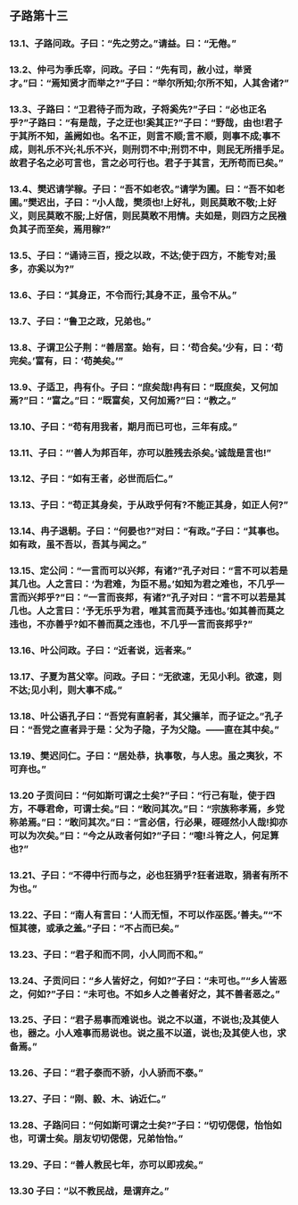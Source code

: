 ## 子路第十三

### 13.1、子路问政。子曰：“先之劳之。”请益。曰：“无倦。”

### 13.2、仲弓为季氏宰，问政。子曰：“先有司，赦小过，举贤才。”曰：“焉知贤才而举之?”子曰：“举尔所知;尔所不知，人其舍诸?”

### 13.3、子路曰：“卫君待子而为政，子将奚先?”子曰：“必也正名乎?”子路曰：“有是哉，子之迂也!奚其正?”子曰：“野哉，由也!君子于其所不知，盖阙如也。名不正，则言不顺;言不顺，则事不成;事不成，则礼乐不兴;礼乐不兴，则刑罚不中;刑罚不中，则民无所措手足。故君子名之必可言也，言之必可行也。君子于其言，无所苟而已矣。”

### 13.4、樊迟请学稼。子曰：“吾不如老农。”请学为圃。曰：“吾不如老圃。”樊迟出，子曰：“小人哉，樊须也!上好礼，则民莫敢不敬;上好义，则民莫敢不服;上好信，则民莫敢不用情。夫如是，则四方之民襁负其子而至矣，焉用稼?”

### 13.5、子曰：“诵诗三百，授之以政，不达;使于四方，不能专对;虽多，亦奚以为?”

### 13.6、子曰：“其身正，不令而行;其身不正，虽令不从。”

### 13.7、子曰：“鲁卫之政，兄弟也。”

### 13.8、子谓卫公子荆：“善居室。始有，曰：‘苟合矣。’少有，曰：‘苟完矣。’富有，曰：‘苟美矣。’”

### 13.9、子适卫，冉有仆。子曰：“庶矣哉!冉有曰：“既庶矣，又何加焉?”曰：“富之。”曰：“既富矣，又何加焉?”曰：“教之。”

### 13.10、子曰：“苟有用我者，期月而已可也，三年有成。”

### 13.11、子曰：“‘善人为邦百年，亦可以胜残去杀矣。’诚哉是言也!”

### 13.12、子曰：“如有王者，必世而后仁。”

### 13.13、子曰：“苟正其身矣，于从政乎何有?不能正其身，如正人何?”

### 13.14、冉子退朝。子曰：“何晏也?”对曰：“有政。”子曰：“其事也。如有政，虽不吾以，吾其与闻之。”

### 13.15、定公问：“一言而可以兴邦，有诸?”孔子对曰：“言不可以若是其几也。人之言曰：‘为君难，为臣不易。’如知为君之难也，不几乎一言而兴邦乎?”曰：“一言而丧邦，有诸?”孔子对曰：“言不可以若是其几也。人之言曰：‘予无乐乎为君，唯其言而莫予违也。’如其善而莫之违也，不亦善乎?如不善而莫之违也，不几乎一言而丧邦乎?”

### 13.16、叶公问政。子曰：“近者说，远者来。”

### 13.17、子夏为莒父宰。问政。子曰：“无欲速，无见小利。欲速，则不达;见小利，则大事不成。”

### 13.18、叶公语孔子曰：“吾党有直躬者，其父攘羊，而子证之。”孔子曰：“吾党之直者异于是：父为子隐，子为父隐。——直在其中矣。”

### 13.19、樊迟问仁。子曰：“居处恭，执事敬，与人忠。虽之夷狄，不可弃也。”

### 13.20 子贡问曰：“何如斯可谓之士矣?”子曰：“行己有耻，使于四方，不辱君命，可谓士矣。”曰：“敢问其次。”曰：“宗族称孝焉，乡党称弟焉。”曰：“敢问其次。”曰：“言必信，行必果，硜硜然小人哉!抑亦可以为次矣。”曰：“今之从政者何如?”子曰：“噫!斗筲之人，何足算也?”

### 13.21、子曰：“不得中行而与之，必也狂狷乎?狂者进取，狷者有所不为也。”

### 13.22、子曰：“南人有言曰：‘人而无恒，不可以作巫医。’善夫。”“不恒其德，或承之羞。”子曰：“不占而已矣。”

### 13.23、子曰：“君子和而不同，小人同而不和。”

### 13.24、子贡问曰：“乡人皆好之，何如?”子曰：“未可也。”“乡人皆恶之，何如?”子曰：“未可也。不如乡人之善者好之，其不善者恶之。”

### 13.25、子曰：“君子易事而难说也。说之不以道，不说也;及其使人也，器之。小人难事而易说也。说之虽不以道，说也;及其使人也，求备焉。”

### 13.26、子曰：“君子泰而不骄，小人骄而不泰。”

### 13.27、子曰：“刚、毅、木、讷近仁。”

### 13.28、子路问曰：“何如斯可谓之士矣?”子曰：“切切偲偲，怡怡如也，可谓士矣。朋友切切偲偲，兄弟怡怡。”

### 13.29、子曰：“善人教民七年，亦可以即戎矣。”

### 13.30 子曰：“以不教民战，是谓弃之。”
